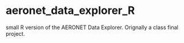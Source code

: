 # aeronet_data_explorer_R
 small R version of the AERONET Data Explorer. Orignally a class final project.

